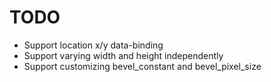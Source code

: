 # TODO

- Support location x/y data-binding
- Support varying width and height independently
- Support customizing bevel_constant and bevel_pixel_size
